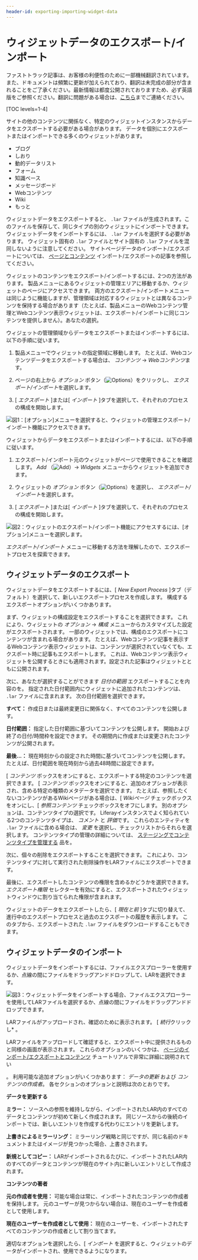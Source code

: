 ```yaml
---
header-id: exporting-importing-widget-data
---
```


# ウィジェットデータのエクスポート/インポート

<p class="alert alert-info"><span class="wysiwyg-color-blue120">ファストトラック記事は、お客様の利便性のために一部機械翻訳されています。また、ドキュメントは頻繁に更新が加えられており、翻訳は未完成の部分が含まれることをご了承ください。最新情報は都度公開されておりますため、必ず英語版をご参照ください。翻訳に問題がある場合は、<a href="mailto:support-content-jp@liferay.com">こちら</a>までご連絡ください。</span></p>

[TOC levels=1-4]

サイトの他のコンテンツに関係なく、特定のウィジェットインスタンスからデータをエクスポートする必要がある場合があります。 データを個別にエクスポートまたはインポートできる多くのウィジェットがあります。

  - ブログ
  - しおり
  - 動的データリスト
  - フォーム
  - 知識ベース
  - メッセージボード
  - Webコンテンツ
  - Wiki
  - もっと

ウィジェットデータをエクスポートすると、 `.lar` ファイルが生成されます。このファイルを保存して、同じタイプの別のウィジェットにインポートできます。 ウィジェットデータをインポートするには、 `.lar` ファイルを選択する必要があります。 ウィジェット固有の `.lar` ファイルとサイト固有の `.lar` ファイルを混同しないように注意してください。 サイトページデータのインポート/エクスポートについては、 [ページとコンテンツ](/docs/7-1/user/-/knowledge_base/u/importing-exporting-pages-and-content) インポート/エクスポートの記事を参照してください。

ウィジェットのコンテンツをエクスポート/インポートするには、2つの方法があります。 製品メニューにあるウィジェットの管理エリアに移動するか、ウィジェットのページにアクセスできます。 両方のエクスポート/インポートメニューは同じように機能しますが、管理領域は対応するウィジェットとは異なるコンテンツを保持する場合があります（たとえば、製品メニューのWebコンテンツ管理とWebコンテンツ表示ウィジェットは、エクスポート/インポートに同じコンテンツを提供しません）。あなたの選択。

ウィジェットの管理領域からデータをエクスポートまたはインポートするには、以下の手順に従います。

1.  製品メニューでウィジェットの指定領域に移動します。 たとえば、Webコンテンツデータをエクスポートする場合は、 *コンテンツ* → *Webコンテンツ*ます。

2.  ページの右上から *オプション* ボタン（![Options](../../../images/icon-options.png)）をクリックし、 *エクスポート/インポート*を選択します。

3.  [ *エクスポート* ]または[ *インポート* ]タブを選択して、それぞれのプロセスの構成を開始します。

![図1：[オプション]メニューを選択すると、ウィジェットの管理*エクスポート/インポート*機能にアクセスできます。](../../../images/admin-app-export-import-feature.png)

ウィジェットからデータをエクスポートまたはインポートするには、以下の手順に従います。

1.  エクスポート/インポート元のウィジェットがページで使用できることを確認します。 *Add* （![Add](../../../images/icon-add-app.png)）→ *Widgets* メニューからウィジェットを追加できます。

2.  ウィジェットの *オプション* ボタン（![Options](../../../images/icon-widget-options.png)）を選択し、 *エクスポート/インポート*を選択します。

3.  [ *エクスポート* ]または[ *インポート* ]タブを選択して、それぞれのプロセスの構成を開始します。

![図2：ウィジェットの*エクスポート/インポート*機能にアクセスするには、[オプション]メニューを選択します。](../../../images/widget-export-import-feature.png)

*エクスポート/インポート* メニューに移動する方法を理解したので、エクスポートプロセスを探索できます。

## ウィジェットデータのエクスポート

ウィジェットデータをエクスポートするには、[ *New Export Process* ]タブ（デフォルト）を選択して、新しいエクスポートプロセスを作成します。 構成するエクスポートオプションがいくつかあります。

まず、ウィジェットの構成設定をエクスポートすることを選択できます。 これにより、ウィジェットの *オプション* → *構成* メニューからカスタマイズした設定がエクスポートされます。 一部のウィジェットでは、構成のエクスポートにコンテンツが含まれる場合があります。 たとえば、Webコンテンツ記事を表示するWebコンテンツ表示ウィジェットは、コンテンツが選択されていなくても、エクスポート時に記事もエクスポートします。 これは、Webコンテンツ表示ウィジェットを公開するときにも適用されます。設定された記事はウィジェットとともに公開されます。

次に、あなたが選択することができます *日付の範囲* エクスポートすることを内容のを。 指定された日付範囲内にウィジェットに追加されたコンテンツは、 `.lar` ファイルに含まれます。 次の日付範囲を選択できます。

**すべて：** 作成日または最終変更日に関係なく、すべてのコンテンツを公開します。

**日付範囲：** 指定した日付範囲に基づいてコンテンツを公開します。 開始および終了の日付/時間枠を設定できます。 その期間内に作成または変更されたコンテンツが公開されます。

**最後...：** 現在時刻からの設定された時間に基づいてコンテンツを公開します。 たとえば、日付範囲を現在時刻から過去48時間に設定できます。

[ *コンテンツ* ボックスをオンにすると、エクスポートする特定のコンテンツを選択できます。 [ *コンテンツ* ボックスをオンにすると、追加のオプションが表示され、含める特定の種類のメタデータを選択できます。 たとえば、参照したくないコンテンツがあるWikiページがある場合は、[ *Wikiページ* チェックボックスをオンにし、[ *参照コンテンツ* チェックボックスをオフにします。 別のオプションは、コンテンツタイプの選択です。 Liferayインスタンスでよく知られている2つのコンテンツタイプは、 *コメント* と *評価*です。 これらのエンティティを `.lar` ファイルに含める場合は、 *変更* を選択し、チェックリストからそれらを選択します。 コンテンツタイプの管理の詳細については、 [ステージングでコンテンツタイプを管理する](/docs/7-1/user/-/knowledge_base/u/managing-content-types-in-staging) 品を。

次に、個々の削除をエクスポートすることを選択できます。 これにより、コンテンツタイプに対して実行された削除操作をLARファイルにエクスポートできます。

最後に、エクスポートしたコンテンツの権限を含めるかどうかを選択できます。 *エクスポート権限* セレクターを有効にすると、エクスポートされたウィジェットウィンドウに割り当てられた権限が含まれます。

ウィジェットのデータをエクスポートしたら、[ *現在と前* ]タブに切り替えて、進行中のエクスポートプロセスと過去のエクスポートの履歴を表示します。 このタブから、エクスポートされた `.lar` ファイルをダウンロードすることもできます。

## ウィジェットデータのインポート

ウィジェットデータをインポートするには、ファイルエクスプローラーを使用するか、点線の間にファイルをドラッグアンドドロップして、LARを選択できます。

![図3：ウィジェットデータをインポートする場合、ファイルエクスプローラーを使用してLARファイルを選択するか、点線の間にファイルをドラッグアンドドロップできます。](../../../images/import-menu.png)

LARファイルがアップロードされ、確認のために表示されます。 [ *続行*クリックし* 。</p>

LARファイルをアップロードして確認すると、エクスポート中に提供されるものと同様の画面が表示されます。 これらのオプションのいくつかは、 [ページのインポート/エクスポートとコンテンツ](/docs/7-1/user/-/knowledge_base/u/importing-exporting-pages-and-content) チュートリアルで非常に詳細に説明されてい

 。 利用可能な追加オプションがいくつかあります： *データの更新* および *コンテンツの作成者*。 各セクションのオプションと説明は次のとおりです。</p> 

**データを更新する**

**ミラー：** ソースへの参照を維持しながら、インポートされたLAR内のすべてのデータとコンテンツが初めて新しく作成されます。 同じソースからの後続のインポートでは、新しいエントリを作成する代わりにエントリを更新します。

**上書きによるミラーリング：** ミラーリング戦略と同じですが、同じ名前のドキュメントまたはイメージが見つかった場合、上書きされます。

**新規としてコピー：** LARがインポートされるたびに、インポートされたLAR内のすべてのデータとコンテンツが現在のサイト内に新しいエントリとして作成されます。

**コンテンツの著者**

**元の作成者を使用：** 可能な場合は常に、インポートされたコンテンツの作成者を保持します。 元のユーザーが見つからない場合は、現在のユーザーを作成者として使用します。

**現在のユーザーを作成者として使用：** 現在のユーザーを、インポートされたすべてのコンテンツの作成者として割り当てます。

適切なオプションを選択したら、[ *インポート* を選択すると、ウィジェットのデータがインポートされ、使用できるようになります。
